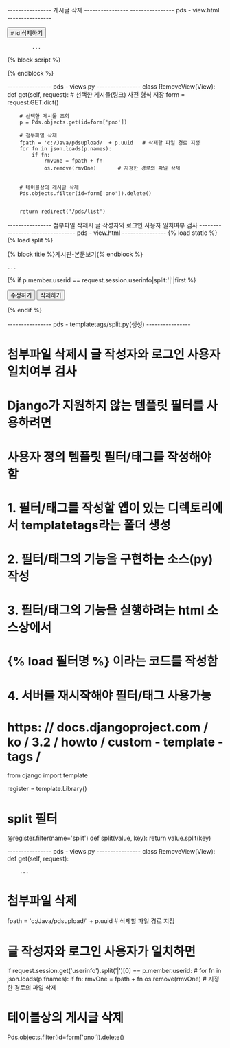 ---------------- 게시글 삭제 ----------------
---------------- pds - view.html ----------------

<button type="button" class="btn btn-danger" id="prmvbtn">  # id
    <i class="bi bi-trash"></i> 삭제하기</button>

            ...

{% block script %}
<script>

    const cmtbtn = document.querySelector('#cmtbtn');
    const prmvbtn = document.querySelector('#prmvbtn');     <!-- -->


    const frm = document.cmtfrm;

    cmtbtn?.addEventListener('click', ()=>{             <!-- -->
        if (frm.comments.value =='') alert('댓글쓰셈');
        else {
            frm.action = '{% url 'bcmnt' %}';
            frm.submit();
        }
    });

    prmvbtn?.addEventListener('click', ()=> {           <!-- -->
        if (confirm('정말로 삭제하시겠습니까?')) {
            location.href="{% url 'premove' %}?pno={{ request.GET.pno }}";
        }
    });

</script>
{% endblock %}

---------------- pds - views.py ----------------
class RemoveView(View):
    def get(self, request):
        # 선택한 게시물(링크) 사전 형식 저장
        form = request.GET.dict()

        # 선택한 게시물 조회
        p = Pds.objects.get(id=form['pno'])
        
        # 첨부파일 삭제
        fpath = 'c:/Java/pdsupload/' + p.uuid   # 삭제할 파일 경로 지정
        for fn in json.loads(p.names):
            if fn:
                rmvOne = fpath + fn
                os.remove(rmvOne)       # 지정한 경로의 파일 삭제


        # 테이블상의 게시글 삭제
        Pds.objects.filter(id=form['pno']).delete()


        return redirect('/pds/list')

---------------- 첨부파일 삭제시 글 작성자와 로그인 사용자 일치여부 검사 ----------------
---------------- pds - view.html ----------------
{% load static %}
{% load split %}        <!-- -->

{% block title %}게시판-본문보기{% endblock %}

    ...

{% if p.member.userid == request.session.userinfo|split:'|'|first %}    <!-- -->

<button type="button"
        class="btn btn-warning text-white">
    <i class="bi bi-pencil-square"></i> 수정하기</button>
<button type="button" class="btn btn-danger" id="prmvbtn">
    <i class="bi bi-trash"></i> 삭제하기</button>
    
{% endif %}     <!-- -->

---------------- pds - templatetags/split.py(생성) ----------------
# 첨부파일 삭제시 글 작성자와 로그인 사용자 일치여부 검사
# Django가 지원하지 않는 템플릿 필터를 사용하려면
# 사용자 정의 템플릿 필터/태그를 작성해야 함

# 1. 필터/태그를 작성할 앱이 있는 디렉토리에서 templatetags라는 폴더 생성
# 2. 필터/태그의 기능을 구현하는 소스(py) 작성
# 3. 필터/태그의 기능을 실행하려는 html 소스상에서
# {% load 필터명 %} 이라는 코드를 작성함
# 4. 서버를 재시작해야 필터/태그 사용가능
# https: // docs.djangoproject.com / ko / 3.2 / howto / custom - template - tags /

from django import template

register = template.Library()

# split 필터
@register.filter(name='split')
def split(value, key):
    return value.split(key)

---------------- pds - views.py ----------------
class RemoveView(View):
    def get(self, request):
        
        ...

# 첨부파일 삭제
fpath = 'c:/Java/pdsupload/' + p.uuid   # 삭제할 파일 경로 지정

# 글 작성자와 로그인 사용자가 일치하면          #
if request.session.get('userinfo').split('|')[0] == p.member.userid:    #
    for fn in json.loads(p.fnames):
        if fn:
            rmvOne = fpath + fn
            os.remove(rmvOne)       # 지정한 경로의 파일 삭제

# 테이블상의 게시글 삭제
Pds.objects.filter(id=form['pno']).delete()
